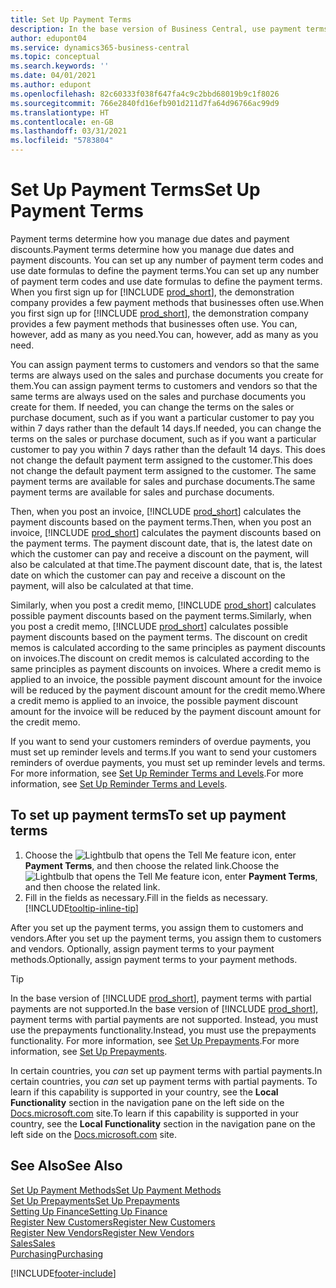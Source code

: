 ```yaml
---
title: Set Up Payment Terms
description: In the base version of Business Central, use payment terms to manage due dates and payment discounts.
author: edupont04
ms.service: dynamics365-business-central
ms.topic: conceptual
ms.search.keywords: ''
ms.date: 04/01/2021
ms.author: edupont
ms.openlocfilehash: 82c60333f038f647fa4c9c2bbd68019b9c1f8026
ms.sourcegitcommit: 766e2840fd16efb901d211d7fa64d96766ac99d9
ms.translationtype: HT
ms.contentlocale: en-GB
ms.lasthandoff: 03/31/2021
ms.locfileid: "5783804"
---
```

# <a name="set-up-payment-terms"></a><span data-ttu-id="9d303-103">Set Up Payment Terms</span><span class="sxs-lookup"><span data-stu-id="9d303-103">Set Up Payment Terms</span></span>

<span data-ttu-id="9d303-104">Payment terms determine how you manage due dates and payment discounts.</span><span class="sxs-lookup"><span data-stu-id="9d303-104">Payment terms determine how you manage due dates and payment discounts.</span></span> <span data-ttu-id="9d303-105">You can set up any number of payment term codes and use date formulas to define the payment terms.</span><span class="sxs-lookup"><span data-stu-id="9d303-105">You can set up any number of payment term codes and use date formulas to define the payment terms.</span></span> <span data-ttu-id="9d303-106">When you first sign up for [!INCLUDE [prod_short](includes/prod_short.md)], the demonstration company provides a few payment methods that businesses often use.</span><span class="sxs-lookup"><span data-stu-id="9d303-106">When you first sign up for [!INCLUDE [prod_short](includes/prod_short.md)], the demonstration company provides a few payment methods that businesses often use.</span></span> <span data-ttu-id="9d303-107">You can, however, add as many as you need.</span><span class="sxs-lookup"><span data-stu-id="9d303-107">You can, however, add as many as you need.</span></span>  

<span data-ttu-id="9d303-108">You can assign payment terms to customers and vendors so that the same terms are always used on the sales and purchase documents you create for them.</span><span class="sxs-lookup"><span data-stu-id="9d303-108">You can assign payment terms to customers and vendors so that the same terms are always used on the sales and purchase documents you create for them.</span></span> <span data-ttu-id="9d303-109">If needed, you can change the terms on the sales or purchase document, such as if you want a particular customer to pay you within 7 days rather than the default 14 days.</span><span class="sxs-lookup"><span data-stu-id="9d303-109">If needed, you can change the terms on the sales or purchase document, such as if you want a particular customer to pay you within 7 days rather than the default 14 days.</span></span> <span data-ttu-id="9d303-110">This does not change the default payment term assigned to the customer.</span><span class="sxs-lookup"><span data-stu-id="9d303-110">This does not change the default payment term assigned to the customer.</span></span> <span data-ttu-id="9d303-111">The same payment terms are available for sales and purchase documents.</span><span class="sxs-lookup"><span data-stu-id="9d303-111">The same payment terms are available for sales and purchase documents.</span></span>

<span data-ttu-id="9d303-112">Then, when you post an invoice, [!INCLUDE [prod_short](includes/prod_short.md)] calculates the payment discounts based on the payment terms.</span><span class="sxs-lookup"><span data-stu-id="9d303-112">Then, when you post an invoice, [!INCLUDE [prod_short](includes/prod_short.md)] calculates the payment discounts based on the payment terms.</span></span> <span data-ttu-id="9d303-113">The payment discount date, that is, the latest date on which the customer can pay and receive a discount on the payment, will also be calculated at that time.</span><span class="sxs-lookup"><span data-stu-id="9d303-113">The payment discount date, that is, the latest date on which the customer can pay and receive a discount on the payment, will also be calculated at that time.</span></span>  

<span data-ttu-id="9d303-114">Similarly, when you post a credit memo, [!INCLUDE [prod_short](includes/prod_short.md)] calculates possible payment discounts based on the payment terms.</span><span class="sxs-lookup"><span data-stu-id="9d303-114">Similarly, when you post a credit memo, [!INCLUDE [prod_short](includes/prod_short.md)] calculates possible payment discounts based on the payment terms.</span></span> <span data-ttu-id="9d303-115">The discount on credit memos is calculated according to the same principles as payment discounts on invoices.</span><span class="sxs-lookup"><span data-stu-id="9d303-115">The discount on credit memos is calculated according to the same principles as payment discounts on invoices.</span></span> <span data-ttu-id="9d303-116">Where a credit memo is applied to an invoice, the possible payment discount amount for the invoice will be reduced by the payment discount amount for the credit memo.</span><span class="sxs-lookup"><span data-stu-id="9d303-116">Where a credit memo is applied to an invoice, the possible payment discount amount for the invoice will be reduced by the payment discount amount for the credit memo.</span></span>  

<span data-ttu-id="9d303-117">If you want to send your customers reminders of overdue payments, you must set up reminder levels and terms.</span><span class="sxs-lookup"><span data-stu-id="9d303-117">If you want to send your customers reminders of overdue payments, you must set up reminder levels and terms.</span></span> <span data-ttu-id="9d303-118">For more information, see [Set Up Reminder Terms and Levels](finance-setup-reminders.md).</span><span class="sxs-lookup"><span data-stu-id="9d303-118">For more information, see [Set Up Reminder Terms and Levels](finance-setup-reminders.md).</span></span>  

## <a name="to-set-up-payment-terms"></a><span data-ttu-id="9d303-119">To set up payment terms</span><span class="sxs-lookup"><span data-stu-id="9d303-119">To set up payment terms</span></span>

1. <span data-ttu-id="9d303-120">Choose the ![Lightbulb that opens the Tell Me feature](media/ui-search/search_small.png "Tell me what you want to do") icon, enter **Payment Terms**, and then choose the related link.</span><span class="sxs-lookup"><span data-stu-id="9d303-120">Choose the ![Lightbulb that opens the Tell Me feature](media/ui-search/search_small.png "Tell me what you want to do") icon, enter **Payment Terms**, and then choose the related link.</span></span>  
2. <span data-ttu-id="9d303-121">Fill in the fields as necessary.</span><span class="sxs-lookup"><span data-stu-id="9d303-121">Fill in the fields as necessary.</span></span> [!INCLUDE[tooltip-inline-tip](includes/tooltip-inline-tip_md.md)]  

<span data-ttu-id="9d303-122">After you set up the payment terms, you assign them to customers and vendors.</span><span class="sxs-lookup"><span data-stu-id="9d303-122">After you set up the payment terms, you assign them to customers and vendors.</span></span> <span data-ttu-id="9d303-123">Optionally, assign payment terms to your payment methods.</span><span class="sxs-lookup"><span data-stu-id="9d303-123">Optionally, assign payment terms to your payment methods.</span></span>  

> [!TIP]
> <span data-ttu-id="9d303-124">In the base version of [!INCLUDE [prod_short](includes/prod_short.md)], payment terms with partial payments are not supported.</span><span class="sxs-lookup"><span data-stu-id="9d303-124">In the base version of [!INCLUDE [prod_short](includes/prod_short.md)], payment terms with partial payments are not supported.</span></span> <span data-ttu-id="9d303-125">Instead, you must use the prepayments functionality.</span><span class="sxs-lookup"><span data-stu-id="9d303-125">Instead, you must use the prepayments functionality.</span></span> <span data-ttu-id="9d303-126">For more information, see [Set Up Prepayments](finance-set-up-prepayments.md).</span><span class="sxs-lookup"><span data-stu-id="9d303-126">For more information, see [Set Up Prepayments](finance-set-up-prepayments.md).</span></span>
>
> <span data-ttu-id="9d303-127">In certain countries, you *can* set up payment terms with partial payments.</span><span class="sxs-lookup"><span data-stu-id="9d303-127">In certain countries, you *can* set up payment terms with partial payments.</span></span> <span data-ttu-id="9d303-128">To learn if this capability is supported in your country, see the **Local Functionality** section in the navigation pane on the left side on the [Docs.microsoft.com](about-localization.md) site.</span><span class="sxs-lookup"><span data-stu-id="9d303-128">To learn if this capability is supported in your country, see the **Local Functionality** section in the navigation pane on the left side on the [Docs.microsoft.com](about-localization.md) site.</span></span>

## <a name="see-also"></a><span data-ttu-id="9d303-129">See Also</span><span class="sxs-lookup"><span data-stu-id="9d303-129">See Also</span></span>

[<span data-ttu-id="9d303-130">Set Up Payment Methods</span><span class="sxs-lookup"><span data-stu-id="9d303-130">Set Up Payment Methods</span></span>](finance-payment-methods.md)  
[<span data-ttu-id="9d303-131">Set Up Prepayments</span><span class="sxs-lookup"><span data-stu-id="9d303-131">Set Up Prepayments</span></span>](finance-set-up-prepayments.md)  
[<span data-ttu-id="9d303-132">Setting Up Finance</span><span class="sxs-lookup"><span data-stu-id="9d303-132">Setting Up Finance</span></span>](finance-setup-finance.md)  
[<span data-ttu-id="9d303-133">Register New Customers</span><span class="sxs-lookup"><span data-stu-id="9d303-133">Register New Customers</span></span>](sales-how-register-new-customers.md)  
[<span data-ttu-id="9d303-134">Register New Vendors</span><span class="sxs-lookup"><span data-stu-id="9d303-134">Register New Vendors</span></span>](purchasing-how-register-new-vendors.md)  
[<span data-ttu-id="9d303-135">Sales</span><span class="sxs-lookup"><span data-stu-id="9d303-135">Sales</span></span>](sales-manage-sales.md)  
[<span data-ttu-id="9d303-136">Purchasing</span><span class="sxs-lookup"><span data-stu-id="9d303-136">Purchasing</span></span>](purchasing-manage-purchasing.md)  


[!INCLUDE[footer-include](includes/footer-banner.md)]